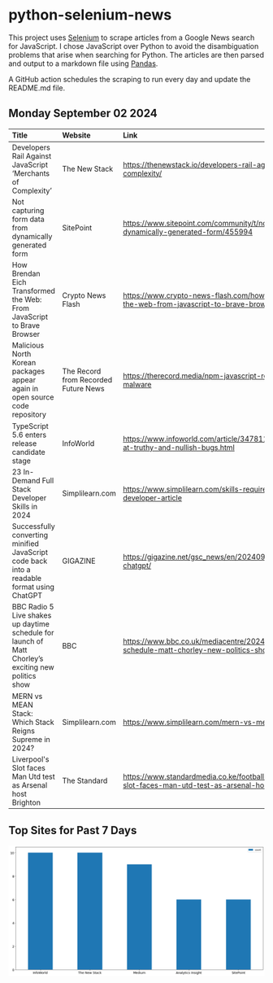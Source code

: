 # python-selenium-news

This project uses [Selenium](https://www.seleniumhq.org/) to scrape articles from a Google News search for JavaScript.
I chose JavaScript over Python to avoid the disambiguation problems that arise when searching for Python.
The articles are then parsed and output to a markdown file using [Pandas](https://pandas.pydata.org/).

A GitHub action schedules the scraping to run every day and update the README.md file.

## Monday September 02 2024


| Title                                                                                               | Website                              | Link                                                                                                                    |
|:----------------------------------------------------------------------------------------------------|:-------------------------------------|:------------------------------------------------------------------------------------------------------------------------|
| Developers Rail Against JavaScript ‘Merchants of Complexity’                                        | The New Stack                        | https://thenewstack.io/developers-rail-against-javascript-merchants-of-complexity/                                      |
| Not capturing form data from dynamically generated form                                             | SitePoint                            | https://www.sitepoint.com/community/t/not-capturing-form-data-from-dynamically-generated-form/455994                    |
| How Brendan Eich Transformed the Web: From JavaScript to Brave Browser                              | Crypto News Flash                    | https://www.crypto-news-flash.com/how-brendan-eich-transformed-the-web-from-javascript-to-brave-browser/                |
| Malicious North Korean packages appear again in open source code repository                         | The Record from Recorded Future News | https://therecord.media/npm-javascript-repository-north-korean-malware                                                  |
| TypeScript 5.6 enters release candidate stage                                                       | InfoWorld                            | https://www.infoworld.com/article/3478113/typescript-5-6-takes-aim-at-truthy-and-nullish-bugs.html                      |
| 23 In-Demand Full Stack Developer Skills in 2024                                                    | Simplilearn.com                      | https://www.simplilearn.com/skills-required-to-become-a-full-stack-developer-article                                    |
| Successfully converting minified JavaScript code back into a readable format using ChatGPT          | GIGAZINE                             | https://gigazine.net/gsc_news/en/20240902-reverse-engineering-with-chatgpt/                                             |
| BBC Radio 5 Live shakes up daytime schedule for launch of Matt Chorley’s exciting new politics show | BBC                                  | https://www.bbc.co.uk/mediacentre/2024/bbc-radio-5-live-daytime-schedule-matt-chorley-new-politics-show                 |
| MERN vs MEAN Stack: Which Stack Reigns Supreme in 2024?                                             | Simplilearn.com                      | https://www.simplilearn.com/mern-vs-mean-stack-article                                                                  |
| Liverpool's Slot faces Man Utd test as Arsenal host Brighton                                        | The Standard                         | https://www.standardmedia.co.ke/football/article/2001501898/liverpools-slot-faces-man-utd-test-as-arsenal-host-brighton |
## Top Sites for Past 7 Days

![Graph of Top Sites](https://raw.githubusercontent.com/dan-mba/python-selenium-news/main/last-week.png)
